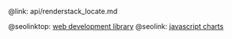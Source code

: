 @link: api/renderstack_locate.md

@seolinktop: [web development library](https://webix.com)
@seolink: [javascript charts](https://webix.com/widget/charts/)